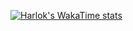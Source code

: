 [![Harlok's WakaTime stats](https://github-readme-stats.vercel.app/api/wakatime?username=tobisamcode&show_icons=true&theme=radical)](https://github.com/anuraghazra/github-readme-stats)
